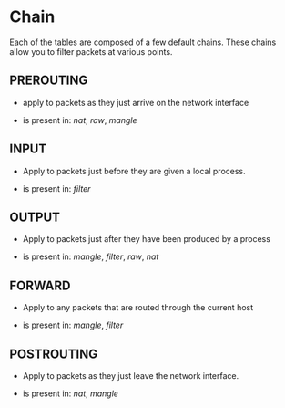# Chain

Each of the tables are composed of a few default chains.
These chains allow you to filter packets at various points.

## PREROUTING

* apply to packets as they just arrive on the network interface

* is present in: _nat_, _raw_, _mangle_

## INPUT

* Apply to packets just before they are given a local process.

* is present in: _filter_

## OUTPUT

* Apply to packets just after they have been produced by a process

* is present in: _mangle_, _filter_, _raw_, _nat_

## FORWARD

* Apply to any packets that are routed through the current host

* is present in: _mangle_, _filter_

## POSTROUTING

* Apply to packets as they just leave the network interface.

* is present in: _nat_, _mangle_
